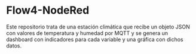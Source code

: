 # Flow4-NodeRed
Este repositorio trata de una estación climática que recibe un objeto JSON con valores de temperatura y humedad por MQTT y se genera un dashboard con indicadores para cada variable y una gráfica con dichos datos.
